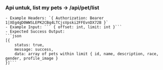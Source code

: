 ### Api untuk, list my pets -> /api/pet/list
    - Example Headers: `{ Authorization: Bearer 1|XEg4gD0WWSLEPK2CBq4LTCjsVpski2FFEvnDX72B }`
    - Example Input: ``` { offset: int, limit: int }```
    - Expected Success Output: 
    ```json
    [{ 
        status: true, 
        message: success, 
        data: array of pets within limit { id, name, description, race, gender, profile_image } 
    }]```